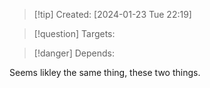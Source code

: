 
>[!tip] Created: [2024-01-23 Tue 22:19]

>[!question] Targets: 

>[!danger] Depends: 

Seems likley the same thing, these two things.